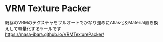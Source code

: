 # VRM Texture Packer
既存のVRMのテクスチャをフルオートでかなり強めにAtlas化＆Material置き換えして軽量化するツールです  
https://masa-ibara.github.io/VRMTexturePacker/  

